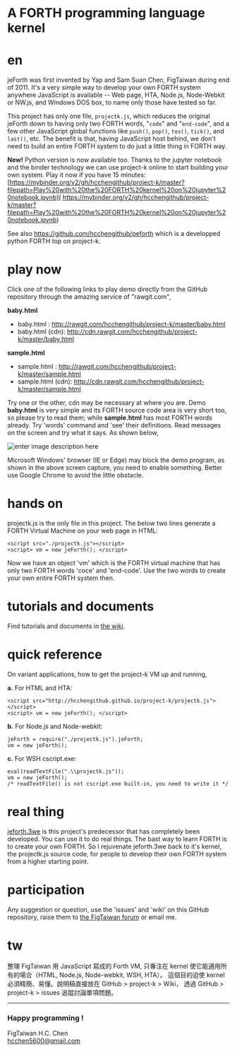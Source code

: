 
A FORTH programming language kernel
======================

# en

jeForth was first invented by Yap and Sam Suan Chen, FigTaiwan during 
end of 2011. It's a very simple way to develop your own FORTH system 
anywhere JavaScript is available -- Web page, HTA, Node.js, Node-Webkit 
or NW.js, and Windows DOS box, to name only those have tested so far.  

This project has only one file, `projectk.js`, which reduces the original jeForth 
down to having only two FORTH 
words, "`code`" and "`end-code`", and a few other JavaScript 
global functions like `push()`, `pop()`, `tos()`, `tick()`, and `last()`, etc. 
The benefit is that, having JavaScript host behind, we don't need to build 
an entire FORTH system to do just a little thing in FORTH way. 

**New!** Python version is now available too. Thanks to the jupyter notebook and the 
binder technology we can use project-k online to start building your own system. 
Play it now if you have 15 minutes: [https://mybinder.org/v2/gh/hcchengithub/project-k/master?filepath=Play%20with%20the%20FORTH%20kernel%20on%20jupyter%20notebook.ipynb](
https://mybinder.org/v2/gh/hcchengithub/project-k/master?filepath=Play%20with%20the%20FORTH%20kernel%20on%20jupyter%20notebook.ipynb)

See also https://github.com/hcchengithub/peforth which is a developped python FORTH top on project-k.


# play now

Click one of the following links to play demo directly from the GitHub 
repository through the amazing service of "rawgit.com",

**baby.html**<br>
* baby.html : http://rawgit.com/hcchengithub/project-k/master/baby.html
* baby.html (cdn): http://cdn.rawgit.com/hcchengithub/project-k/master/baby.html

**sample.html**<br>
* sample.html : http://rawgit.com/hcchengithub/project-k/master/sample.html
* sample.html (cdn): http://cdn.rawgit.com/hcchengithub/project-k/master/sample.html

Try one or the other, cdn may be necessary at where you are.
Demo **baby.html** is very simple and its FORTH source code area is very short 
too, so please try to read them; while **sample.html** has most FORTH words 
already. Try 'words' command and 'see' their definitions. Read messages 
on the screen and try what it says. As shown below,

![enter image description here](https://github.com/hcchengithub/project-k/wiki/pictures/run-project-k-example.jpg)

Microsoft Windows' browser (IE or Edge) may block the demo program, as shown in 
the above screen capture, you need to enable something. Better use Google Chrome 
to avoid the little obstacle.

# hands on


projectk.js is the only file in this project. The below two lines generate a FORTH Virtual Machine on your web page in HTML:

    <script src="./projectk.js"></script>
    <script> vm = new jeForth(); </script>

Now we have an object 'vm' which is the FORTH virtual machine that has only two FORTH words 'coce' and 'end-code'. Use the two words to create your own entire FORTH system then. 

# tutorials and documents
Find tutorials and documents in [the wiki](https://github.com/hcchengithub/project-k/wiki).

# quick reference

On variant applications, how to get the project-k VM up and running,

**a.** For HTML and HTA:

    <script src="http://hcchengithub.github.io/project-k/projectk.js"></script>
    <script> vm = new jeForth(); </script>

**b.** For Node.js and Node-webkit:

    jeForth = require("./projectk.js").jeForth;
    vm = new jeForth();

**c.** For WSH cscript.exe:

    eval(readTextFile(".\\projectk.js"));
    vm = new jeForth();
    /* readTextFile() is not cscript.exe built-in, you need to write it */

# real thing
[jeforth.3we](http://github.com/hcchengithub/jeforth.3we) is this project's 
predecessor that has completely been developed. You can use it to do real 
things. The bast way to learn FORTH is to create your own FORTH. So I 
rejuvenate jeforth.3we back to it's kernel, the projectk.js source code, for 
people to develop their own FORTH system from a higher starting point.

# participation

Any suggestion or question, use the 'issues' and 'wiki' on this GitHub 
repository, raise them to [the FigTaiwan forum](https://groups.google.com/forum/?hl=zh-TW#!forum/figtaiwan) 
or email me. 

# tw
整理 FigTaiwan 用 JavaScript 寫成的 Forth VM, 只專注在 kernel 
使它能適用所有的場合（HTML, Node.js, Node-webkit, WSH, HTA）。
這個目的迫使 kernel 必須精簡、易懂。說明稿直接放在 GitHub > project-k > Wiki，
透過 GitHub > project-k > issues 追蹤討論單項問題。

***
### Happy programming !
FigTaiwan H.C. Chen<br>
hcchen5600@gmail.com<br>

